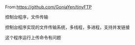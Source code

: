 From:https://github.com/GoniaYen/tinyFTP

 控制台程序，文件传输

 控制台程序实现的文件传输系统，多线程，多进程，支持并发链接

 这个程序运行上传命令有问题